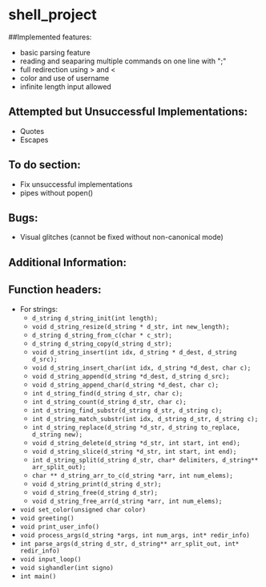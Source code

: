 # shell_project

##Implemented features:
- basic parsing feature
- reading and seaparing multiple commands on one line with ";"
- full redirection using > and <
- color and use of username
- infinite length input allowed

## Attempted but Unsuccessful Implementations:
- Quotes
- Escapes

## To do section:
- Fix unsuccessful implementations
- pipes without popen()

## Bugs:
- Visual glitches (cannot be fixed without non-canonical mode)

## Additional Information:

## Function headers:
- For strings:
  - `d_string d_string_init(int length);`
  - `void d_string_resize(d_string * d_str, int new_length);`
  - `d_string d_string_from_c(char * c_str);`
  - `d_string d_string_copy(d_string d_str);`
  - `void d_string_insert(int idx, d_string * d_dest, d_string d_src);`
  - `void d_string_insert_char(int idx, d_string *d_dest, char c);`
  - `void d_string_append(d_string *d_dest, d_string d_src);`
  - `void d_string_append_char(d_string *d_dest, char c);`
  - `int d_string_find(d_string d_str, char c);`
  - `int d_string_count(d_string d_str, char c);`
  - `int d_string_find_substr(d_string d_str, d_string c);`
  - `int d_string_match_substr(int idx, d_string d_str, d_string c);`
  - `int d_string_replace(d_string *d_str, d_string to_replace, d_string new);`
  - `void d_string_delete(d_string *d_str, int start, int end);`
  - `void d_string_slice(d_string *d_str, int start, int end);`
  - `int d_string_split(d_string d_str, char* delimiters, d_string** arr_split_out);`
  - `char ** d_string_arr_to_c(d_string *arr, int num_elems);`
  - `void d_string_print(d_string d_str);`
  - `void d_string_free(d_string d_str);`
  - `void d_string_free_arr(d_string *arr, int num_elems);`
- `void set_color(unsigned char color)`
- `void greeting()`
- `void print_user_info()`
- `void process_args(d_string *args, int num_args, int* redir_info)`
- `int parse_args(d_string d_str, d_string** arr_split_out, int* redir_info)`
- `void input_loop()`
- `void sighandler(int signo)`
- `int main()`
